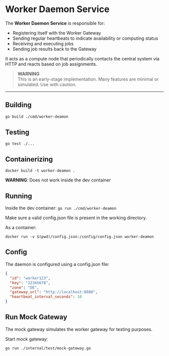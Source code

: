# Worker Daemon Service

The **Worker Daemon Service** is responsible for:
- Registering itself with the Worker Gateway
- Sending regular heartbeats to indicate availability or computing status
- Receiving and executing jobs
- Sending job results back to the Gateway

It acts as a compute node that periodically contacts the central system via HTTP and reacts based on job assignments.

> **WARNING**  
> This is an early-stage implementation. Many features are minimal or simulated. Use with caution.

---

## Building
```bash
go build ./cmd/worker-deamon
```

## Testing

`go test ./...`

## Containerizing

`docker build -t worker-deamon .`

**WARNING**: Does not work inside the dev container

## Running

Inside the dev container: `go run ./cmd/worker-deamon`

Make sure a valid config.json file is present in the working directory.

As a container: 

`docker run -v $(pwd)/config.json:/config/config.json worker-deamon`

## Config
The daemon is configured using a config.json file:
```json
{
  "id": "worker123",
  "key": "12345678",
  "zone": "DE",
  "gateway_url": "http://localhost:8080",
  "heartbeat_interval_seconds": 10
}
```

## Run Mock Gateway
The mock gateway simulates the worker gateway for testing purposes.

Start mock gateway:

```bash
go run ./internal/test/mock-gateway.go
```